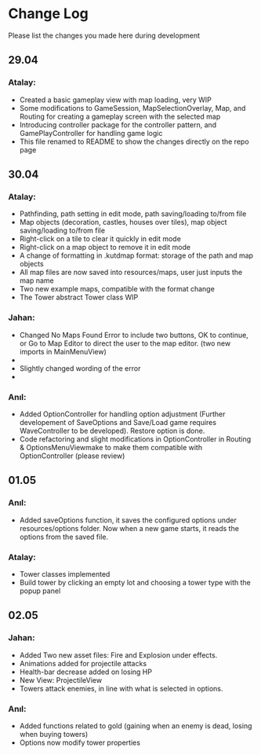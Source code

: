 # Change Log

Please list the changes you made here during development

## 29.04

### Atalay:

- Created a basic gameplay view with map loading, very WIP
- Some modifications to GameSession, MapSelectionOverlay, Map, and Routing for creating a gameplay screen with the selected map
- Introducing controller package for the controller pattern, and GamePlayController for handling game logic
- This file renamed to README to show the changes directly on the repo page

## 30.04

### Atalay:

- Pathfinding, path setting in edit mode, path saving/loading to/from file
- Map objects (decoration, castles, houses over tiles), map object saving/loading to/from file
- Right-click on a tile to clear it quickly in edit mode
- Right-click on a map object to remove it in edit mode
- A change of formatting in .kutdmap format: storage of the path and map objects
- All map files are now saved into resources/maps, user just inputs the map name
- Two new example maps, compatible with the format change
- The Tower abstract Tower class WIP

### Jahan:

- Changed No Maps Found Error to include two buttons, OK to continue, or Go to Map Editor to direct the user to the map editor. (two new imports in MainMenuView)
-
- Slightly changed wording of the error
-

### Anıl:

- Added OptionController for handling option adjustment (Further developement of SaveOptions and Save/Load game requires WaveController to be developed). Restore option is done.
- Code refactoring and slight modifications in OptionController in Routing & OptionsMenuViewmake to make them compatible with OptionController (please review)

## 01.05

### Anıl:

- Added saveOptions function, it saves the configured options under resources/options folder. Now when a new game starts, it reads the options from the saved file.

### Atalay:

- Tower classes implemented
- Build tower by clicking an empty lot and choosing a tower type with the popup panel

## 02.05

### Jahan:

- Added Two new asset files: Fire and Explosion under effects.
- Animations added for projectile attacks
- Health-bar decrease added on losing HP
- New View: ProjectileView
- Towers attack enemies, in line with what is selected in options.

### Anıl:

- Added functions related to gold (gaining when an enemy is dead, losing when buying towers)
- Options now modify tower properties

